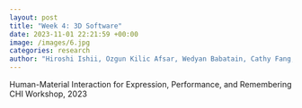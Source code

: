 ```yaml
---
layout: post
title: "Week 4: 3D Software"
date: 2023-11-01 22:21:59 +00:00
image: /images/6.jpg
categories: research
author: "Hiroshi Ishii, Ozgun Kilic Afsar, Wedyan Babatain, Cathy Fang, Jack Forman, Sarah Nicita, Daniel Pillis, Lingyan Yang, Jean-Baptiste Labrune (2023)"
---
```


Human-Material Interaction for Expression, Performance, and Remembering
CHI Workshop, 2023

